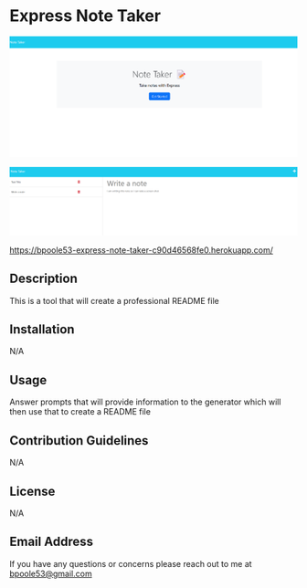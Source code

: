 # Express Note Taker

![Alt text](./public/assets/image/Note-taker-1.png)

![Alt text](./public/assets/image/Note-taker-2.png)

https://bpoole53-express-note-taker-c90d46568fe0.herokuapp.com/

## Description
This is a tool that will create a professional README file
    
## Installation
N/A
    
## Usage
Answer prompts that will provide information to the generator which will then use that to create a README file
    
## Contribution Guidelines
N/A
    
## License
N/A
    
## Email Address
If you have any questions or concerns please reach out to me at bpoole53@gmail.com